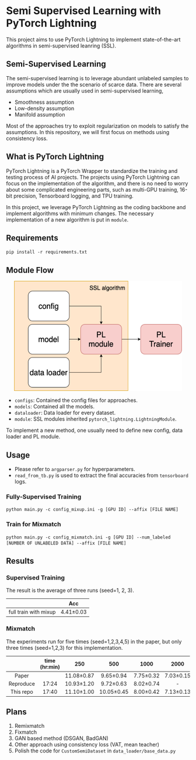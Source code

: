 # Semi Supervised Learning with PyTorch Lightning

This project aims to use PyTorch Lightning to implement state-of-the-art algorithms in semi-supervised leanring (SSL).

## Semi-Supervised Learning
The semi-supervised learning is to leverage abundant unlabeled samples to improve models under the the scenario of scarce data. There are several assumptions which are usually used in semi-supervised learning,

* Smoothness assumption
* Low-density assumption
* Manifold assumption

Most of the approaches try to exploit regularization on models to satisfy the assumptions. In this repository, we will first focus on methods using consistency loss.

<!-- ***State of the art methods:*** <br/>
[Fixmatch](https://arxiv.org/pdf/2001.07685.pdf) <br/>
[NoisyStudent](https://arxiv.org/pdf/1911.04252.pdf) <br/> -->


## What is PyTorch Lightning
PyTorch Lightning is a PyTorch Wrapper to standardize the training and testing process of AI projects. The projects using PyTorch Lightning can focus on the implementation of the algorithm, and there is no need to worry about some complicated engineering parts, such as multi-GPU training, 16-bit precision, Tensorboard logging, and TPU training.

In this project, we leverage PyTorch Lightning as the coding backbone and implement algorithms with minimum changes. The necessary implementation of a new algorithm is put in `module`.

<!--Over the past few years, I usually spent lots of time reading non-core codes of every project. Although it's good to learn better coding logic/styles from other people, I hope I could get the critical points of every implementation faster. Therefore, I become a supporter of PyTorch Lightning and initiate this project with it.-->

## Requirements
```
pip install -r requirements.txt
```

## Module Flow
<p align="center">
  <img width="460" height="300" src="imgs/flow.png">
</p>

* `configs`: Contained the config files for approaches.
* `models`: Contained all the models.
* `dataloader`: Data loader for every dataset.
* `module`: SSL modules inherited `pytorch_lightning.LightningModule`.

To implement a new method, one usually need to define new config, data loader and PL module.

## Usage

* Please refer to `argparser.py` for hyperparameters.
* `read_from_tb.py` is used to extract the final accuracies from `tensorboard` logs. 

### Fully-Supervised Training

```
python main.py -c config_mixup.ini -g [GPU ID] --affix [FILE NAME]
```

### Train for Mixmatch

```
python main.py -c config_mixmatch.ini -g [GPU ID] --num_labeled [NUMBER OF UNLABELED DATA] --affix [FILE NAME]
```

## Results

### Supervised Training
The result is the average of three runs (seed=1, 2, 3).

|                         | Acc       |
|   :---:                 |  :---:    |
| full train with mixup   | 4.41±0.03 |

### Mixmatch

The experiments run for five times (seed=1,2,3,4,5) in the paper, but only three times (seed=1,2,3) for this implementation.


|           | time (hr:min) | 250      | 500      | 1000    | 2000    | 4000    |
|     :---: | :---:         | :---:    | :---:    | :---:   | :---:   | :---:   |
| Paper     |               |11.08±0.87|9.65±0.94 |7.75±0.32|7.03±0.15|6.24±0.06|
| Reproduce |17:24          |10.93±1.20|9.72±0.63 |8.02±0.74| -       | -       |
| This repo |17:40          |11.10±1.00|10.05±0.45|8.00±0.42|7.13±0.13|6.22±0.08|


<!-- | This repo     |11.32±0.67|10.57±0.42|9.08±0.68|7.86±0.52|6.67±0.27|
| This repo(NoV)|12.12±0.62|9.84±0.69|8.30±0.40|7.34±0.22|6.57±0.14|
| NoV FS        |11.02±0.95|9.59±0.70|8.65±0.35|7.48±0.43|6.52±0.08|   
| This repo |      |11.28±1.15|10.27±0.14|8.55±0.14|7.55±0.24|6.40±0.03|  
| (Batch))) |17:40 |11.10±1.00|10.05±0.45|8.13±0.71|7.16±0.22|6.22±0.08|
| (Batch_2)))|17:40 |11.69±0.80|10.06±0.75|8.00±0.42|7.13±0.13|6.28±0.17| -->

## Plans 

1. Remixmatch
2. Fixmatch
3. GAN based method (DSGAN, BadGAN)
4. Other approach using consistency loss (VAT, mean teacher)
5. Polish the code for `CustomSemiDataset` in `data_loader/base_data.py`
